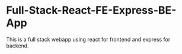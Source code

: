# Full-Stack-React-FE-Express-BE-App
This is a full stack webapp using react for frontend and express for backend.
